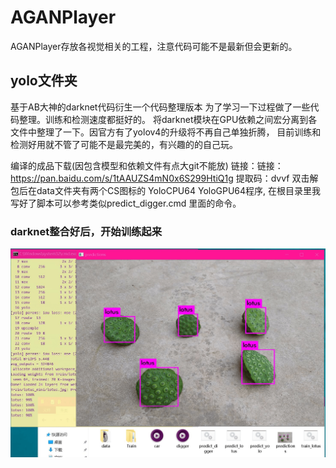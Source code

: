 # AGANPlayer
AGANPlayer存放各视觉相关的工程，注意代码可能不是最新但会更新的。

## yolo文件夹
基于AB大神的darknet代码衍生一个代码整理版本 为了学习一下过程做了一些代码整理。训练和检测速度都挺好的。
将darknet模块在GPU依赖之间宏分离到各文件中整理了一下。因官方有了yolov4的升级将不再自己单独折腾，
目前训练和检测好用就不管了可能不是最完美的，有兴趣的的自己玩。

编译的成品下载(因包含模型和依赖文件有点大git不能放) 
链接：链接：https://pan.baidu.com/s/1tAAUZS4mN0x6S299HtiQ1g 提取码：dvvf
双击解包后在data文件夹有两个CS图标的 YoloCPU64 YoloGPU64程序,
在根目录里我写好了脚本可以参考类似predict_digger.cmd 里面的命令。

### darknet整合好后，开始训练起来
<img src="https://raw.githubusercontent.com/xhamigua/DNNYOLO/master/IMG/darknet_lotus.png">






